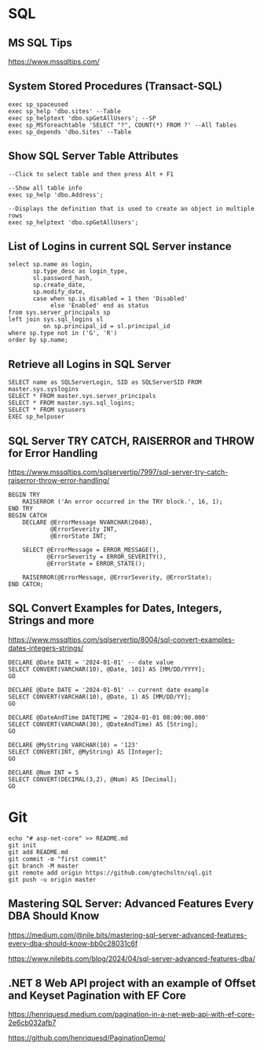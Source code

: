 # SQL

## MS SQL Tips
https://www.mssqltips.com/

## System Stored Procedures (Transact-SQL)
```
exec sp_spaceused
exec sp_help 'dbo.sites' --Table
exec sp_helptext 'dbo.spGetAllUsers'; --SP
exec sp_MSforeachtable 'SELECT "?", COUNT(*) FROM ?' --All Tables
exec sp_depends 'dbo.Sites' --Table
```

## Show SQL Server Table Attributes

```
--Click to select table and then press Alt + F1

--Show all table info
exec sp_help 'dbo.Address';

--Displays the definition that is used to create an object in multiple rows
exec sp_helptext 'dbo.spGetAllUsers';
```

## List of Logins in current SQL Server instance
```
select sp.name as login,
       sp.type_desc as login_type,
       sl.password_hash,
       sp.create_date,
       sp.modify_date,
       case when sp.is_disabled = 1 then 'Disabled'
            else 'Enabled' end as status
from sys.server_principals sp
left join sys.sql_logins sl
          on sp.principal_id = sl.principal_id
where sp.type not in ('G', 'R')
order by sp.name;
```

## Retrieve all Logins in SQL Server
```
SELECT name as SQLServerLogin, SID as SQLServerSID FROM master.sys.syslogins
SELECT * FROM master.sys.server_principals
SELECT * FROM master.sys.sql_logins;
SELECT * FROM sysusers
EXEC sp_helpuser
```

## SQL Server TRY CATCH, RAISERROR and THROW for Error Handling

https://www.mssqltips.com/sqlservertip/7997/sql-server-try-catch-raiserror-throw-error-handling/

```
BEGIN TRY
    RAISERROR ('An error occurred in the TRY block.', 16, 1);
END TRY
BEGIN CATCH
    DECLARE @ErrorMessage NVARCHAR(2048),
            @ErrorSeverity INT,
            @ErrorState INT;
 
    SELECT @ErrorMessage = ERROR_MESSAGE(),
           @ErrorSeverity = ERROR_SEVERITY(),
           @ErrorState = ERROR_STATE();
 
    RAISERROR(@ErrorMessage, @ErrorSeverity, @ErrorState);
END CATCH;
```

## SQL Convert Examples for Dates, Integers, Strings and more

https://www.mssqltips.com/sqlservertip/8004/sql-convert-examples-dates-integers-strings/

```
DECLARE @Date DATE = '2024-01-01' -- date value
SELECT CONVERT(VARCHAR(10), @Date, 101) AS [MM/DD/YYYY];
GO

DECLARE @Date DATE = '2024-01-01' -- current date example
SELECT CONVERT(VARCHAR(10), @Date, 1) AS [MM/DD/YY];
GO

DECLARE @DateAndTime DATETIME = '2024-01-01 08:00:00.000'
SELECT CONVERT(VARCHAR(30), @DateAndTime) AS [String];
GO

DECLARE @MyString VARCHAR(10) = '123'
SELECT CONVERT(INT, @MyString) AS [Integer];
GO

DECLARE @Num INT = 5
SELECT CONVERT(DECIMAL(3,2), @Num) AS [Decimal];
GO
```

# Git

```
echo "# asp-net-core" >> README.md
git init
git add README.md
git commit -m "first commit"
git branch -M master
git remote add origin https://github.com/gtechsltn/sql.git
git push -u origin master
```

## Mastering SQL Server: Advanced Features Every DBA Should Know

https://medium.com/@nile.bits/mastering-sql-server-advanced-features-every-dba-should-know-bb0c28031c6f

https://www.nilebits.com/blog/2024/04/sql-server-advanced-features-dba/

## .NET 8 Web API project with an example of Offset and Keyset Pagination with EF Core

https://henriquesd.medium.com/pagination-in-a-net-web-api-with-ef-core-2e6cb032afb7

https://github.com/henriquesd/PaginationDemo/
